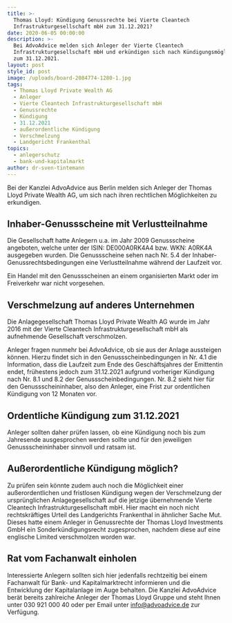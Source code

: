 ```yaml
---
title: >-
  Thomas Lloyd: Kündigung Genussrechte bei Vierte Cleantech
  Infrastrukturgesellschaft mbH zum 31.12.2021?
date: 2020-06-05 00:00:00
description: >-
  Bei AdvoAdvice melden sich Anleger der Vierte Cleantech
  Infrastrukturgesellschaft mbH und erkündigen sich nach Kündigungsmöglichkeit
  zum 31.12.2021.
layout: post
style_id: post
image: /uploads/board-2084774-1280-1.jpg
tags:
  - Thomas Lloyd Private Wealth AG
  - Anleger
  - Vierte Cleantech Infrastrukturgesellschaft mbH
  - Genussrechte
  - Kündigung
  - 31.12.2021
  - außerordentliche Kündigung
  - Verschmelzung
  - Landgericht Frankenthal
topics:
  - anlegerschutz
  - bank-und-kapitalmarkt
author: dr-sven-tintemann
---
```


Bei der Kanzlei AdvoAdvice aus Berlin melden sich Anleger der Thomas Lloyd Private Wealth AG, um sich nach ihren rechtlichen Möglichkeiten zu erkundigen.&nbsp;

## Inhaber-Genussscheine mit Verlustteilnahme

Die Gesellschaft hatte Anlegern u.a. im Jahr 2009 Genussscheine angeboten, welche unter der ISIN: DE000A0RK4A4 bzw. WKN: A0RK4A ausgegeben wurden. Die Genussscheine sehen nach Nr. 5.4 der Inhaber-Genussrechtsbedingungen eine Verlustteilnahme während der Laufzeit vor.&nbsp;

Ein Handel mit den Genussscheinen an einem organisierten Markt oder im Freiverkehr war nicht vorgesehen.&nbsp;

## Verschmelzung auf anderes Unternehmen

Die Anlagegesellschaft Thomas Lloyd Private Wealth AG wurde im Jahr 2016 mit der Vierte Cleantech Infrastrukturgesellschaft mbH als aufnehmende Gesellschaft verschmolzen.&nbsp;

Anleger fragen nunmehr bei AdvoAdvice, ob sie aus der Anlage aussteigen können. Hierzu findet sich in den Genussscheinbedingungen in Nr. 4.1 die Information, dass die Laufzeit zum Ende des Geschäftsjahres der Emittentin endet, frühestens jedoch zum 31.12.2021 aufgrund vorheriger Kündigung nach Nr. 8.1 und 8.2 der Genussscheinbedingungen. Nr. 8.2 sieht hier für den Genussscheininhaber, also den Anleger, eine Frist zur ordentlichen Kündigung von 12 Monaten vor.&nbsp;

## Ordentliche Kündigung zum 31.12.2021

Anleger sollten daher prüfen lassen, ob eine Kündigung noch bis zum Jahresende ausgesprochen werden sollte und für den jeweiligen Genussscheininhaber sinnvoll und ratsam ist.&nbsp;

## Au&szlig;erordentliche Kündigung möglich?

Zu prüfen sein könnte zudem auch noch die Möglichkeit einer au&szlig;erordentlichen und fristlosen Kündigung wegen der Verschmelzung der ursprünglichen Anlagegesellschaft auf die jetzige übernehmende Vierte Cleantech Infrastrukturgesellschaft mbH. Hier macht ein noch nicht rechtskräftiges Urteil des Landgerichts Frankenthal in ähnlicher Sache Mut. Dieses hatte einem Anleger in Genussrechte der Thomas Lloyd Investments GmbH ein Sonderkündigungsrecht zugesprochen, nachdem diese auf eine englische Limited verschmolzen worden war.&nbsp;

## Rat vom Fachanwalt einholen

Interessierte Anlegern sollten sich hier jedenfalls rechtzeitig bei einem Fachanwalt für Bank- und Kapitalmarktrecht informieren und die Entwicklung der Kapitalanlage im Auge behalten. Die Kanzlei AdvoAdvice berät bereits zahlreiche Anleger der Thomas Lloyd Gruppe und steht Ihnen unter 030 921 000 40 oder per Email unter info@advoadvice.de zur Verfügung.&nbsp;&nbsp;

&nbsp;